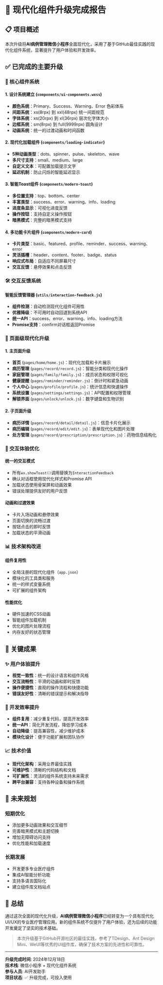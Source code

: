 # 🚀 现代化组件升级完成报告

## 📋 项目概述

本次升级将**AI病例管理微信小程序**全面现代化，采用了基于GitHub最佳实践的现代化组件系统，显著提升了用户体验和开发效率。

## ✅ 已完成的主要升级

### 🎨 核心组件系统

#### 1. **设计系统建立** (`components/ui-components.wxss`)
- **颜色系统**：Primary、Success、Warning、Error 色彩体系
- **间距系统**：xs(8rpx) 到 xxl(48rpx) 统一间距规范
- **字体系统**：xs(20rpx) 到 xl(36rpx) 层次化字体大小
- **边框系统**：sm(8rpx) 到 full(9999rpx) 圆角设计
- **动画系统**：统一的过渡动画和时间函数

#### 2. **现代化加载组件** (`components/loading-indicator`)
- **5种动画类型**：dots、spinner、pulse、skeleton、wave
- **多尺寸支持**：small、medium、large
- **自定义文本**：可配置加载提示文字
- **延迟机制**：防止闪烁的智能延迟显示

#### 3. **智能Toast组件** (`components/modern-toast`)
- **多位置支持**：top、bottom、center
- **丰富类型**：success、error、warning、info、loading
- **进度条显示**：可视化进度反馈
- **操作按钮**：支持自定义操作按钮
- **暗黑模式**：完整的暗黑模式支持

#### 4. **多功能卡片组件** (`components/modern-card`)
- **卡片类型**：basic、featured、profile、reminder、success、warning、error
- **灵活插槽**：header、content、footer、badge、status
- **响应式布局**：自适应不同屏幕尺寸
- **交互反馈**：悬停效果和点击反馈

### 🛠️ 交互反馈系统

#### **智能反馈管理器** (`utils/interaction-feedback.js`)
- **组件检测**：自动检测现代化组件可用性
- **优雅降级**：不可用时自动回退到系统API
- **统一API**：success、error、warning、info、loading方法
- **Promise支持**：confirm对话框返回Promise

### 📱 页面级现代化升级

#### 1. **主页面升级**
- **首页** (`pages/home/home.js`)：现代化加载和卡片展示
- **病历管理** (`pages/record/record.js`)：智能分类和现代化操作
- **家庭管理** (`pages/family/family.js`)：成员状态和权限可视化  
- **健康提醒** (`pages/reminder/reminder.js`)：倒计时和紧急动画
- **个人中心** (`pages/profile/profile.js`)：统计信息和快速操作
- **系统设置** (`pages/settings/settings.js`)：API配置和权限管理
- **解锁界面** (`pages/unlock/unlock.js`)：数字键盘和生物识别

#### 2. **子页面升级**
- **病历详情** (`pages/record/detail/detail.js`)：信息卡片化展示
- **病历编辑** (`pages/record/edit/edit.js`)：表单现代化和图片处理
- **处方管理** (`pages/record/prescription/prescription.js`)：药物信息结构化

### 🔄 交互体验优化

#### **统一的交互模式**
- 所有`wx.showToast()`调用替换为`InteractionFeedback`
- 确认对话框使用现代化样式和Promise API
- 加载状态使用骨架屏和动画效果
- 错误处理提供友好的用户反馈

#### **动画和过渡效果**
- 卡片入场动画和悬停效果
- 页面切换的流畅过渡
- 按钮点击的即时反馈
- 加载状态的平滑动画

### 📊 技术架构改进

#### **组件复用性**
- 全局注册的现代化组件（`app.json`）
- 模块化的工具类和服务
- 统一的样式变量系统
- 可扩展的组件架构

#### **性能优化**
- 硬件加速的CSS动画
- 智能组件加载机制
- 优化的图片处理流程
- 内存友好的状态管理

## 🎯 关键成果

### ✨ 用户体验提升
- **视觉一致性**：统一的设计语言和组件风格
- **交互流畅性**：平滑的动画和即时反馈
- **操作便捷性**：直观的操作流程和快捷功能
- **错误友好性**：清晰的错误提示和解决指导

### 🚀 开发效率提升  
- **组件复用**：减少重复代码，提高开发效率
- **统一API**：简化开发流程，降低学习成本
- **自动降级**：提高兼容性，减少维护成本
- **模块化设计**：便于功能扩展和团队协作

### 📈 技术价值
- **现代化架构**：采用业界最佳实践
- **可维护性**：清晰的代码结构和文档
- **可扩展性**：灵活的组件系统支持未来需求
- **跨平台兼容**：支持各种设备和操作系统

## 🔮 未来规划

### 短期优化
- 添加更多动画效果和交互细节
- 完善暗黑模式和主题切换
- 增加无障碍访问支持
- 优化性能和加载速度

### 长期发展
- 开发更多专业医疗组件
- 集成AI智能分析功能
- 支持多语言国际化
- 建立组件库文档站点

## 📝 总结

通过这次全面的现代化升级，**AI病例管理微信小程序**已经转变为一个具有现代化UI/UX的专业医疗管理应用。新的组件系统不仅提升了用户体验，还为后续的功能开发奠定了坚实的技术基础。

> 本次升级基于GitHub开源社区的最佳实践，参考了TDesign、Ant Design Mini、WeUI等优秀的UI组件库，确保了技术方案的先进性和可靠性。

---

**升级完成时间**: 2024年12月18日  
**技术栈**: 微信小程序 + 现代化组件系统  
**参与人员**: AI开发助手  
**项目状态**: ✅ 升级完成，可投入使用 